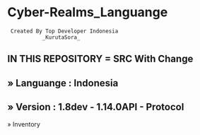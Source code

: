 #          Cyber-Realms_Languange
     Created By Top Developer Indonesia
               _KurutaSora_

IN THIS REPOSITORY = SRC With Change
--------------------------------
» Languange : Indonesia
--------------------------------
» Version : 1.8dev - 1.14.0API - Protocol
--------------------------------
» Inventory 
